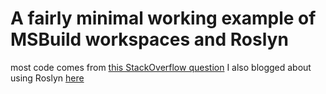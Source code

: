 # A fairly minimal working example of MSBuild workspaces and Roslyn 

most code comes from [this StackOverflow question](https://stackoverflow.com/q/65268617/12339804)
I also blogged about using Roslyn [here](https://blog.wiseowls.co.nz/index.php/2020/05/12/walking-code-with-roslyn/)